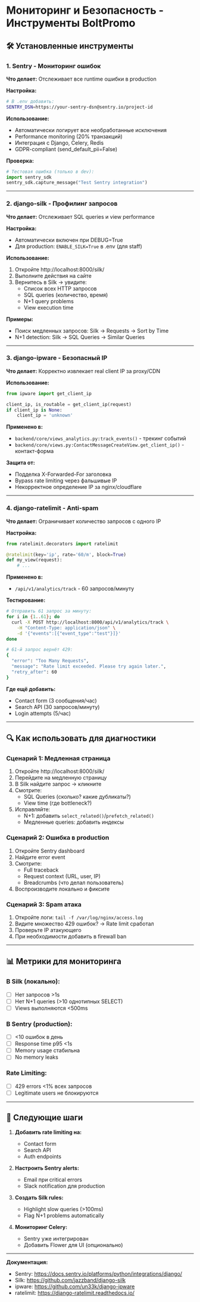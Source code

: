# Мониторинг и Безопасность - Инструменты BoltPromo

## 🛠️ Установленные инструменты

### 1. **Sentry** - Мониторинг ошибок

**Что делает:** Отслеживает все runtime ошибки в production

**Настройка:**
```bash
# В .env добавить:
SENTRY_DSN=https://your-sentry-dsn@sentry.io/project-id
```

**Использование:**
- Автоматически логирует все необработанные исключения
- Performance monitoring (20% транзакций)
- Интеграция с Django, Celery, Redis
- GDPR-compliant (send_default_pii=False)

**Проверка:**
```python
# Тестовая ошибка (только в dev):
import sentry_sdk
sentry_sdk.capture_message("Test Sentry integration")
```

---

### 2. **django-silk** - Профилинг запросов

**Что делает:** Отслеживает SQL queries и view performance

**Настройка:**
- Автоматически включен при DEBUG=True
- Для production: `ENABLE_SILK=True` в .env (для staff)

**Использование:**
1. Откройте http://localhost:8000/silk/
2. Выполните действия на сайте
3. Вернитесь в Silk → увидите:
   - Список всех HTTP запросов
   - SQL queries (количество, время)
   - N+1 query problems
   - View execution time

**Примеры:**
- Поиск медленных запросов: Silk → Requests → Sort by Time
- N+1 detection: Silk → SQL Queries → Similar Queries

---

### 3. **django-ipware** - Безопасный IP

**Что делает:** Корректно извлекает real client IP за proxy/CDN

**Использование:**
```python
from ipware import get_client_ip

client_ip, is_routable = get_client_ip(request)
if client_ip is None:
    client_ip = 'unknown'
```

**Применено в:**
- `backend/core/views_analytics.py:track_events()` - трекинг событий
- `backend/core/views.py:ContactMessageCreateView.get_client_ip()` - контакт-форма

**Защита от:**
- Подделка X-Forwarded-For заголовка
- Bypass rate limiting через фальшивые IP
- Некорректное определение IP за nginx/cloudflare

---

### 4. **django-ratelimit** - Anti-spam

**Что делает:** Ограничивает количество запросов с одного IP

**Настройка:**
```python
from ratelimit.decorators import ratelimit

@ratelimit(key='ip', rate='60/m', block=True)
def my_view(request):
    # ...
```

**Применено в:**
- `/api/v1/analytics/track` - 60 запросов/минуту

**Тестирование:**
```bash
# Отправить 61 запрос за минуту:
for i in {1..61}; do
  curl -X POST http://localhost:8000/api/v1/analytics/track \
    -H "Content-Type: application/json" \
    -d '{"events":[{"event_type":"test"}]}'
done

# 61-й запрос вернёт 429:
{
  "error": "Too Many Requests",
  "message": "Rate limit exceeded. Please try again later.",
  "retry_after": 60
}
```

**Где ещё добавить:**
- Contact form (3 сообщения/час)
- Search API (30 запросов/минуту)
- Login attempts (5/час)

---

## 🔍 Как использовать для диагностики

### Сценарий 1: Медленная страница

1. Откройте http://localhost:8000/silk/
2. Перейдите на медленную страницу
3. В Silk найдите запрос → кликните
4. Смотрите:
   - SQL Queries (сколько? какие дубликаты?)
   - View time (где bottleneck?)
5. Исправляйте:
   - N+1: добавить `select_related()`/`prefetch_related()`
   - Медленные queries: добавить индексы

### Сценарий 2: Ошибка в production

1. Откройте Sentry dashboard
2. Найдите error event
3. Смотрите:
   - Full traceback
   - Request context (URL, user, IP)
   - Breadcrumbs (что делал пользователь)
4. Воспроизводите локально и фиксите

### Сценарий 3: Spam атака

1. Откройте логи: `tail -f /var/log/nginx/access.log`
2. Видите множество 429 ошибок? → Rate limit сработал
3. Проверьте IP атакующего
4. При необходимости добавить в firewall ban

---

## 📊 Метрики для мониторинга

### В Silk (локально):
- [ ] Нет запросов >1s
- [ ] Нет N+1 queries (>10 однотипных SELECT)
- [ ] Views выполняются <500ms

### В Sentry (production):
- [ ] <10 ошибок в день
- [ ] Response time p95 <1s
- [ ] Memory usage стабильна
- [ ] No memory leaks

### Rate Limiting:
- [ ] 429 errors <1% всех запросов
- [ ] Legitimate users не блокируются

---

## 🚀 Следующие шаги

1. **Добавить rate limiting на:**
   - Contact form
   - Search API
   - Auth endpoints

2. **Настроить Sentry alerts:**
   - Email при critical errors
   - Slack notification для production

3. **Создать Silk rules:**
   - Highlight slow queries (>100ms)
   - Flag N+1 problems automatically

4. **Мониторинг Celery:**
   - Sentry уже интегрирован
   - Добавить Flower для UI (опционально)

---

**Документация:**
- Sentry: https://docs.sentry.io/platforms/python/integrations/django/
- Silk: https://github.com/jazzband/django-silk
- ipware: https://github.com/un33k/django-ipware
- ratelimit: https://django-ratelimit.readthedocs.io/
